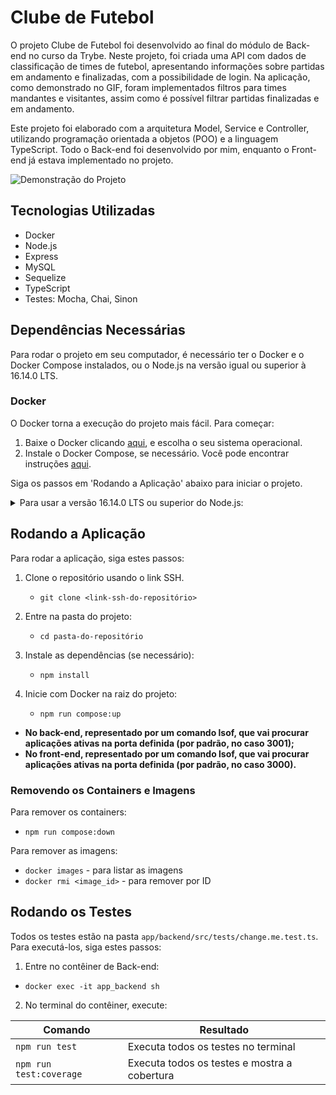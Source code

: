 # Clube de Futebol

O projeto Clube de Futebol foi desenvolvido ao final do módulo de Back-end no curso da Trybe. Neste projeto, foi criada uma API com dados de classificação de times de futebol, apresentando informações sobre partidas em andamento e finalizadas, com a possibilidade de login. Na aplicação, como demonstrado no GIF, foram implementados filtros para times mandantes e visitantes, assim como é possível filtrar partidas finalizadas e em andamento.

Este projeto foi elaborado com a arquitetura Model, Service e Controller, utilizando programação orientada a objetos (POO) e a linguagem TypeScript. Todo o Back-end foi desenvolvido por mim, enquanto o Front-end já estava implementado no projeto.


![Demonstração do Projeto](gitFC.gif)

## Tecnologias Utilizadas

- Docker
- Node.js
- Express
- MySQL
- Sequelize
- TypeScript
- Testes: Mocha, Chai, Sinon

## Dependências Necessárias

Para rodar o projeto em seu computador, é necessário ter o Docker e o Docker Compose instalados, ou o Node.js na versão igual ou superior à 16.14.0 LTS.

### Docker

O Docker torna a execução do projeto mais fácil. Para começar:

1. Baixe o Docker clicando [aqui](https://www.docker.com/products/docker-desktop/), e escolha o seu sistema operacional.
2. Instale o Docker Compose, se necessário. Você pode encontrar instruções [aqui](https://docs.docker.com/compose/install/standalone/).

Siga os passos em 'Rodando a Aplicação' abaixo para iniciar o projeto.

<details>
  <summary>Para usar a versão 16.14.0 LTS ou superior do Node.js:</summary>

  - Gerencie as versões do Node.js e utilize a versão correta. Você pode instalar o nvm seguindo [este link](https://github.com/nvm-sh/nvm#installing-and-updating).
  - Execute os comandos abaixo para instalar e usar a versão correta do Node.js:
    - `nvm install 16.14 --lts`
    - `nvm use 16.14`
    - `nvm alias default 16.14`
</details>

## Rodando a Aplicação 

Para rodar a aplicação, siga estes passos:

1. Clone o repositório usando o link SSH.

    * `git clone <link-ssh-do-repositório>`

2. Entre na pasta do projeto:
    * `cd pasta-do-repositório`

3. Instale as dependências (se necessário):
    * `npm install`

4. Inicie com Docker na raiz do projeto:

    * `npm run compose:up`


* **No back-end, representado por um comando lsof, que vai procurar aplicações ativas na porta definida (por padrão, no caso 3001);**
* **No front-end, representado por um comando lsof, que vai procurar aplicações ativas na porta definida (por padrão, no caso 3000).**

### Removendo os Containers e Imagens

Para remover os containers:

*   `npm run compose:down`


Para remover as imagens:

*   `docker images` - para listar as imagens
*   `docker rmi <image_id>` - para remover por ID


## Rodando os Testes 

Todos os testes estão na pasta `app/backend/src/tests/change.me.test.ts`. Para executá-los, siga estes passos:

1. Entre no contêiner de Back-end:

*   `docker exec -it app_backend sh`


2. No terminal do contêiner, execute:

| Comando               | Resultado                                           |
|-----------------------|-----------------------------------------------------|
| `npm run test`        | Executa todos os testes no terminal                |
| `npm run test:coverage`| Executa todos os testes e mostra a cobertura       |







